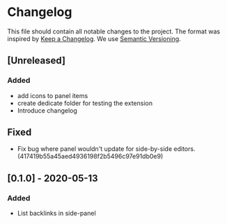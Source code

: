 # Changelog
This file should contain all notable changes to the project. The format was inspired by [Keep a Changelog](https://keepachangelog.com/en/1.0.0/). We use [Semantic Versioning](https://semver.org/).

<!--
## [x.y.z] - YYYY-MM-DD
### Added
- for new features.
### Changed
- for changes in existing functionality.
### Deprecated
- for soon-to-be removed features.
### Removed
- for now removed features.
### Fixed
- or any bug fixes.
### Security
- in case of vulnerabilities.
-->

## [Unreleased]
### Added
- add icons to panel items
- create dedicate folder for testing the extension
- Introduce changelog

## Fixed
- Fix bug where panel wouldn't update for side-by-side editors. (417419b55a45aed4936198f2b5496c97e91db0e9)

## [0.1.0] - 2020-05-13
### Added
- List backlinks in side-panel
